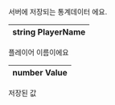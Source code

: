 서버에 저장되는 통계데이터 에요. 

| **string PlayerName** |
| :--- |
플레이어 이름이에요 

| **number Value** |
| :--- |
저장된 값 
